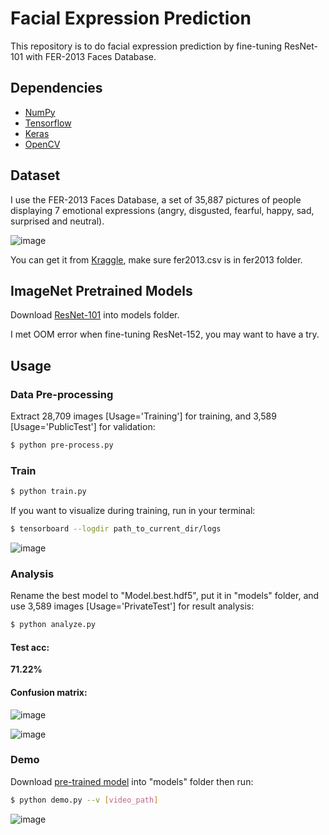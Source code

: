 # Facial Expression Prediction


This repository is to do facial expression prediction by fine-tuning ResNet-101 with FER-2013 Faces Database.


## Dependencies

- [NumPy](http://docs.scipy.org/doc/numpy-1.10.1/user/install.html)
- [Tensorflow](https://www.tensorflow.org/versions/r0.8/get_started/os_setup.html)
- [Keras](https://keras.io/#installation)
- [OpenCV](https://opencv-python-tutroals.readthedocs.io/en/latest/)

## Dataset

I use the FER-2013 Faces Database, a set of 35,887 pictures of people displaying 7 emotional expressions (angry, disgusted, fearful, happy, sad, surprised and neutral).

 ![image](https://github.com/foamliu/Facial-Expression-Prediction/raw/master/images/random.png)

You can get it from [Kraggle](https://www.kaggle.com/c/challenges-in-representation-learning-facial-expression-recognition-challenge/data), make sure fer2013.csv is in fer2013 folder.

## ImageNet Pretrained Models

Download [ResNet-101](https://drive.google.com/file/d/0Byy2AcGyEVxfTmRRVmpGWDczaXM/view?usp=sharing) into models folder.

I met OOM error when fine-tuning ResNet-152, you may want to have a try.

## Usage

### Data Pre-processing
Extract 28,709 images [Usage='Training'] for training, and 3,589 [Usage='PublicTest'] for validation:
```bash
$ python pre-process.py
```
  
### Train
```bash
$ python train.py
```

If you want to visualize during training, run in your terminal:
```bash
$ tensorboard --logdir path_to_current_dir/logs
```

 ![image](https://github.com/foamliu/Facial-Expression-Prediction/raw/master/images/train.png)



### Analysis
Rename the best model to "Model.best.hdf5", put it in "models" folder, and use 3,589 images [Usage='PrivateTest'] for result analysis:
```bash
$ python analyze.py
```

#### Test acc: 
**71.22%**

#### Confusion matrix:

 ![image](https://github.com/foamliu/Facial-Expression-Prediction/raw/master/images/confusion_matrix_not_normalized.png)

 ![image](https://github.com/foamliu/Facial-Expression-Prediction/raw/master/images/confusion_matrix_normalized.png)


### Demo
Download [pre-trained model](https://github.com/foamliu/Facial-Expression-Prediction/releases/download/v1.0/model.best.hdf5) into "models" folder then run:

```bash
$ python demo.py --v [video_path]
```

 ![image](https://github.com/foamliu/Facial-Expression-Prediction/raw/master/images/demo.gif)